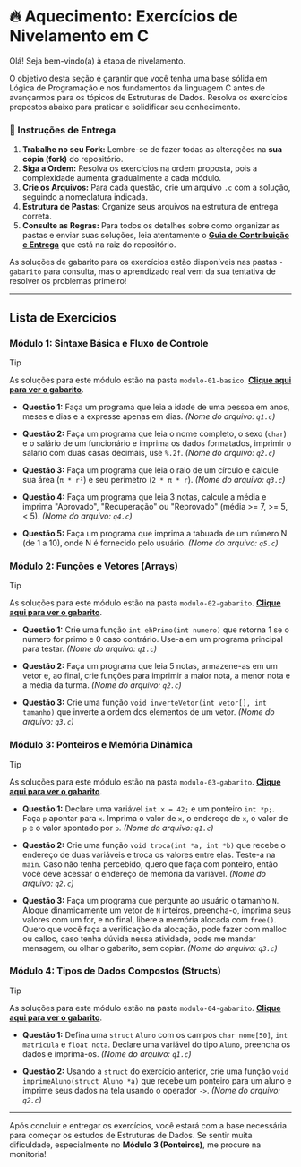 # 🔥 Aquecimento: Exercícios de Nivelamento em C

Olá! Seja bem-vindo(a) à etapa de nivelamento.

O objetivo desta seção é garantir que você tenha uma base sólida em Lógica de Programação e nos fundamentos da linguagem C antes de avançarmos para os tópicos de Estruturas de Dados. Resolva os exercícios propostos abaixo para praticar e solidificar seu conhecimento.

### 📝 Instruções de Entrega

1.  **Trabalhe no seu Fork:** Lembre-se de fazer todas as alterações na **sua cópia (fork)** do repositório.
2.  **Siga a Ordem:** Resolva os exercícios na ordem proposta, pois a complexidade aumenta gradualmente a cada módulo.
3.  **Crie os Arquivos:** Para cada questão, crie um arquivo `.c` com a solução, seguindo a nomeclatura indicada.
4.  **Estrutura de Pastas:** Organize seus arquivos na estrutura de entrega correta.
5.  **Consulte as Regras:** Para todos os detalhes sobre como organizar as pastas e enviar suas soluções, leia atentamente o **[Guia de Contribuição e Entrega](../../CONTRIBUTING.md)** que está na raiz do repositório.

As soluções de gabarito para os exercícios estão disponíveis nas pastas `-gabarito` para consulta, mas o aprendizado real vem da sua tentativa de resolver os problemas primeiro!

---

##  Lista de Exercícios

### Módulo 1: Sintaxe Básica e Fluxo de Controle

> [!TIP]
> As soluções para este módulo estão na pasta `modulo-01-basico`. **[Clique aqui para ver o gabarito](./gabarito/modulo-01-basico/)**.

* **Questão 1:** Faça um programa que leia a idade de uma pessoa em anos, meses e dias e a expresse apenas em dias.
    *(Nome do arquivo: `q1.c`)*

* **Questão 2:** Faça um programa que leia o nome completo, o sexo (`char`) e o salário de um funcionário e imprima os dados formatados, imprimir o salario com duas casas decimais, use `%.2f`.
    *(Nome do arquivo: `q2.c`)*

* **Questão 3:** Faça um programa que leia o raio de um círculo e calcule sua área (`π * r²`) e seu perímetro (`2 * π * r`).
    *(Nome do arquivo: `q3.c`)*

* **Questão 4:** Faça um programa que leia 3 notas, calcule a média e imprima "Aprovado", "Recuperação" ou "Reprovado" (média >= 7, >= 5, < 5).
    *(Nome do arquivo: `q4.c`)*

* **Questão 5:** Faça um programa que imprima a tabuada de um número N (de 1 a 10), onde N é fornecido pelo usuário.
    *(Nome do arquivo: `q5.c`)*

### Módulo 2: Funções e Vetores (Arrays)

> [!TIP]
> As soluções para este módulo estão na pasta `modulo-02-gabarito`. **[Clique aqui para ver o gabarito](./gabarito/modulo-02-gabarito/)**.

* **Questão 1:** Crie uma função `int ehPrimo(int numero)` que retorna 1 se o número for primo e 0 caso contrário. Use-a em um programa principal para testar.
    *(Nome do arquivo: `q1.c`)*

* **Questão 2:** Faça um programa que leia 5 notas, armazene-as em um vetor e, ao final, crie funções para imprimir a maior nota, a menor nota e a média da turma.
    *(Nome do arquivo: `q2.c`)*

* **Questão 3:** Crie uma função `void inverteVetor(int vetor[], int tamanho)` que inverte a ordem dos elementos de um vetor.
    *(Nome do arquivo: `q3.c`)*

### Módulo 3: Ponteiros e Memória Dinâmica

> [!TIP]
> As soluções para este módulo estão na pasta `modulo-03-gabarito`. **[Clique aqui para ver o gabarito](./gabarito/modulo-03-gabarito/)**.

* **Questão 1:** Declare uma variável `int x = 42;` e um ponteiro `int *p;`. Faça `p` apontar para `x`. Imprima o valor de `x`, o endereço de `x`, o valor de `p` e o valor apontado por `p`.
    *(Nome do arquivo: `q1.c`)*

* **Questão 2:** Crie uma função `void troca(int *a, int *b)` que recebe o endereço de duas variáveis e troca os valores entre elas. Teste-a na `main`. Caso não tenha percebido, quero que faça com ponteiro, então você deve acessar o endereço de memória da variável. 
    *(Nome do arquivo: `q2.c`)*

* **Questão 3:** Faça um programa que pergunte ao usuário o tamanho `N`. Aloque dinamicamente um vetor de `N` inteiros, preencha-o, imprima seus valores com um for, e no final, libere a memória alocada com `free()`. Quero que você faça a verificação da alocação, pode fazer com malloc ou calloc, caso tenha dúvida nessa atividade, pode me mandar mensagem, ou olhar o gabarito, sem copiar.
    *(Nome do arquivo: `q3.c`)*

### Módulo 4: Tipos de Dados Compostos (Structs)

> [!TIP]
> As soluções para este módulo estão na pasta `modulo-04-gabarito`. **[Clique aqui para ver o gabarito](./gabarito/modulo-04-gabarito/)**.

* **Questão 1:** Defina uma `struct` `Aluno` com os campos `char nome[50]`, `int matricula` e `float nota`. Declare uma variável do tipo `Aluno`, preencha os dados e imprima-os.
    *(Nome do arquivo: `q1.c`)*

* **Questão 2:** Usando a `struct` do exercício anterior, crie uma função `void imprimeAluno(struct Aluno *a)` que recebe um ponteiro para um aluno e imprime seus dados na tela usando o operador `->`.
    *(Nome do arquivo: `q2.c`)*

---

Após concluir e entregar os exercícios, você estará com a base necessária para começar os estudos de Estruturas de Dados. Se sentir muita dificuldade, especialmente no **Módulo 3 (Ponteiros)**, me procure na monitoria!